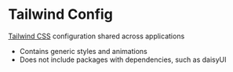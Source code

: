 # Tailwind Config

[Tailwind CSS](https://tailwindcss.com/) configuration shared across applications

-   Contains generic styles and animations
-   Does not include packages with dependencies, such as daisyUI
